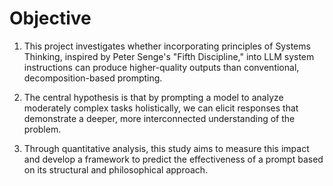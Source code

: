 # Objective

1. This project investigates whether incorporating principles of Systems Thinking, inspired by Peter Senge's "Fifth Discipline," into LLM system instructions can produce higher-quality outputs than conventional, decomposition-based prompting. 

2. The central hypothesis is that by prompting a model to analyze moderately complex tasks holistically, we can elicit responses that demonstrate a deeper, more interconnected understanding of the problem. 

3. Through quantitative analysis, this study aims to measure this impact and develop a framework to predict the effectiveness of a prompt based on its structural and philosophical approach.
